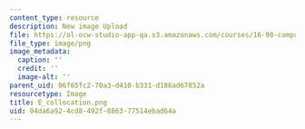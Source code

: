```yaml
---
content_type: resource
description: New image Upload
file: https://ol-ocw-studio-app-qa.s3.amazonaws.com/courses/16-90-computational-methods-in-aerospace-engineering-spring-2014/04da6a924cd8492f886377514ebad64a_E_collocation.png
file_type: image/png
image_metadata:
  caption: ''
  credit: ''
  image-alt: ''
parent_uid: 06f65fc2-70a3-d410-b331-d186ad67852a
resourcetype: Image
title: E_collocation.png
uid: 04da6a92-4cd8-492f-8863-77514ebad64a
---
```

